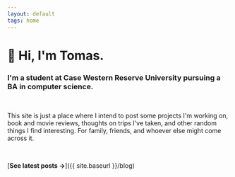 ```yaml
---
layout: default
tags: home
---
```


# 👋 Hi, I'm Tomas.

### I'm a student at Case Western Reserve University pursuing a BA in computer science.

<br>

This site is just a place where I intend to post some projects I'm working on, book and movie reviews, thoughts on trips I've taken, and other random things I find interesting. For family, friends, and whoever else might come across it.

<br>

[**See latest posts →**]({{ site.baseurl }}/blog)
